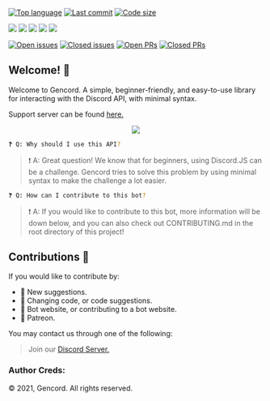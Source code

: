 [![Top language](https://img.shields.io/github/languages/top/Gencord/gencord)](https://github.com/Gencord/gencord) [![Last commit](https://img.shields.io/github/last-commit/Gencord/gencord)](https://github.com/Gencord/gencord) [![Code size](https://img.shields.io/github/languages/code-size/Gencord/gencord)](https://github.com/Gencord/gencord)

[![](https://tokei.rs/b1/github/Gencord/gencord?category=lines)](https://github.com/Gencord/gencord) [![](https://tokei.rs/b1/github/Gencord/gencord?category=code)](https://github.com/Gencord/gencord) [![](https://tokei.rs/b1/github/Gencord/gencord?category=comments)](https://github.com/Gencord/gencord) [![](https://tokei.rs/b1/github/Gencord/gencord?category=blanks)](https://github.com/Gencord/gencord) [![](https://tokei.rs/b1/github/Gencord/gencord?category=files)](https://github.com/Gencord/gencord)

[![Open issues](https://img.shields.io/github/issues-raw/Gencord/gencord)](https://github.com/Gencord/gencord/issues) [![Closed issues](https://img.shields.io/github/issues-closed-raw/Gencord/gencord)](https://github.com/Gencord/gencord/issues) [![Open PRs](https://img.shields.io/github/issues-pr-raw/Gencord/gencord)](https://github.com/Gencord/gencord/pulls) [![Closed PRs](https://img.shields.io/github/issues-pr-closed-raw/Gencord/gencord)](https://github.com/Gencord/gencord/pulls)

## Welcome! 👋

Welcome to Gencord. A simple, beginner-friendly, and easy-to-use library for interacting with the Discord API, with minimal syntax.

Support server can be found [here.](https://discord.gg/YJgUkRA6be)

<div align="center"><img src="https://avatars.githubusercontent.com/u/79424136?s=200&v=4"/></div>

```sh
❓ Q: Why should I use this API?
```

> ❗ A: Great question! We know that for beginners, using Discord.JS can be a challenge. Gencord tries to solve this problem by using minimal syntax to make the challenge a lot easier.

```sh
❓ Q: How can I contribute to this bot?
```

> ❗ A: If you would like to contribute to this bot, more information will be down below, and you can also check out CONTRIBUTING.md in the root directory of this project!

## Contributions 📜

If you would like to contribute by:

- 🔰 New suggestions.
- 🔰 Changing code, or code suggestions.
- 🔰 Bot website, or contributing to a bot website.
- 🔰 Patreon.

You may contact us through one of the following:

> Join our [Discord Server.](https://discord.gg/YJgUkRA6be)

### Author Creds:

© 2021, Gencord. All rights reserved.
